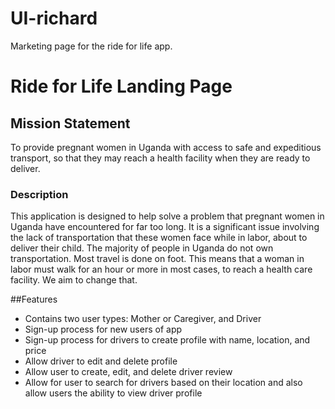 # UI-richard
Marketing page for the ride for life app.
# Ride for Life Landing Page

## Mission Statement
To provide pregnant women in Uganda with access to safe and expeditious transport, so that they may reach a health facility when they are ready to deliver.
### Description
This application is designed to help solve a problem that pregnant women in Uganda have encountered for far too long. It is a significant issue involving the lack of transportation that these women face while in labor, about to deliver their child. The majority of people in Uganda do not own transportation. Most travel is done on foot. This means that a woman in labor must walk for an hour or more in most cases, to reach a health care facility. We aim to change that.

##Features
- Contains two user types: Mother or Caregiver, and Driver
- Sign-up process for new users of app
- Sign-up process for drivers to create profile with name,
location, and price
- Allow driver to edit and delete profile
- Allow user to create, edit, and delete driver review
- Allow for user to search for drivers based on their location and also
allow users the ability to view driver profile
